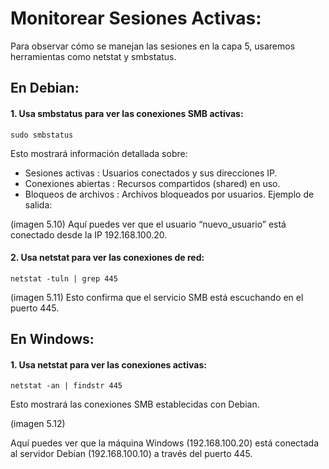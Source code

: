 # Monitorear Sesiones Activas:
Para observar cómo se manejan las sesiones en la capa 5, usaremos herramientas como netstat y smbstatus.
## En Debian:
#### 1. Usa smbstatus para ver las conexiones SMB activas:
	sudo smbstatus
Esto mostrará información detallada sobre:
- Sesiones activas : Usuarios conectados y sus direcciones IP.
- Conexiones abiertas : Recursos compartidos (shared) en uso.
- Bloqueos de archivos : Archivos bloqueados por usuarios.
Ejemplo de salida:

(imagen 5.10)
Aquí puedes ver que el usuario “nuevo_usuario” está conectado desde la IP 192.168.100.20.
#### 2. Usa netstat para ver las conexiones de red:
    netstat -tuln | grep 445
(imagen 5.11)
Esto confirma que el servicio SMB está escuchando en el puerto 445.
## En Windows:
#### 1. Usa netstat para ver las conexiones activas:
    netstat -an | findstr 445
  Esto mostrará las conexiones SMB establecidas con Debian.

  (imagen 5.12)

Aquí puedes ver que la máquina Windows (192.168.100.20) está conectada al servidor Debian (192.168.100.10) a través del puerto 445.

